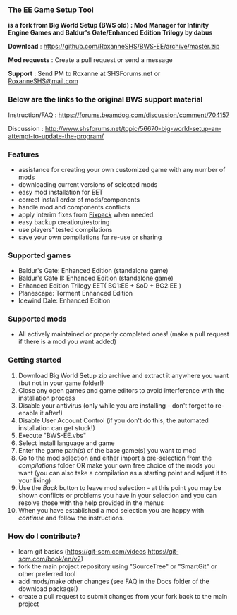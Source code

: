### The EE Game Setup Tool ###

**is a fork from Big World Setup (BWS old) : Mod Manager for Infinity Engine Games and Baldur's Gate/Enhanced Edition Trilogy by dabus**

**Download**             : https://github.com/RoxanneSHS/BWS-EE/archive/master.zip

**Mod requests**		 : Create a pull request or send a message

**Support**				 : Send PM to Roxanne at SHSForums.net or RoxanneSHS@mail.com

### Below are the links to the original BWS support material ###

Instruction/FAQ          : https://forums.beamdog.com/discussion/comment/704157

Discussion               : http://www.shsforums.net/topic/56670-big-world-setup-an-attempt-to-update-the-program/

### Features ###

- assistance for creating your own customized game with any number of mods
- downloading current versions of selected mods
- easy mod installation for EET
- correct install order of mods/components
- handle mod and components conflicts
- apply interim fixes from [Fixpack](https://github.com/RoxanneSHS/FixpackEE/archive/master.zip) when needed.
- easy backup creation/restoring
- use players' tested compilations
- save your own compilations for re-use or sharing

### Supported games ###

- Baldur's Gate: Enhanced Edition (standalone game)
- Baldur's Gate II: Enhanced Edition (standalone game)
- Enhanced Edition Trilogy EET( BG1:EE + SoD + BG2:EE )
- Planescape: Torment Enhanced Edition
- Icewind Dale: Enhanced Edition

### Supported mods ###

- All actively maintained or properly completed ones! (make a pull request if there is a mod you want added)

### Getting started ###

1. Download Big World Setup zip archive and extract it anywhere you want (but not in your game folder!)
2. Close any open games and game editors to avoid interference with the installation process
3. Disable your antivirus (only while you are installing - don't forget to re-enable it after!)
4. Disable User Account Control (if you don't do this, the automated installation can get stuck!)
5. Execute "BWS-EE.vbs"
6. Select install language and game
7. Enter the game path(s) of the base game(s) you want to mod
8. Go to the mod selection and either import a pre-selection from the *compilations* folder OR make your own free choice of the mods you want (you can also take a compilation as a starting point and adjust it to your liking)
9. Use the *Back* button to leave mod selection - at this point you may be shown conflicts or problems you have in your selection and you can resolve those with the help provided in the menus
10. When you have established a mod selection you are happy with *continue* and follow the instructions.

### How do I contribute? ###

- learn git basics (https://git-scm.com/videos https://git-scm.com/book/en/v2)
- fork the main project repository using "SourceTree" or "SmartGit" or other preferred tool
- add mods/make other changes (see FAQ in the Docs folder of the download package!)
- create a pull request to submit changes from your fork back to the main project
